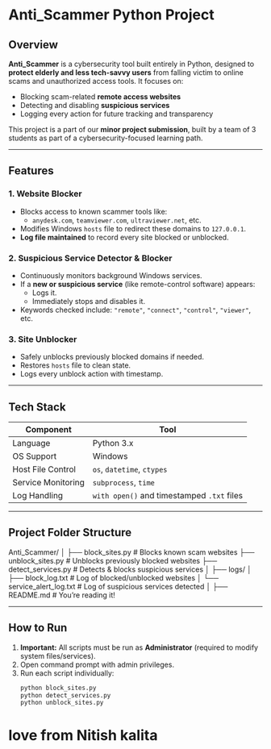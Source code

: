 # Anti_Scammer Python Project

## Overview

**Anti_Scammer** is a cybersecurity tool built entirely in Python, designed to **protect elderly and less tech-savvy users** from falling victim to online scams and unauthorized access tools. It focuses on:

- Blocking scam-related **remote access websites**
- Detecting and disabling **suspicious services**
- Logging every action for future tracking and transparency

This project is a part of our **minor project submission**, built by a team of 3 students as part of a cybersecurity-focused learning path.

---

## Features

### 1. Website Blocker

- Blocks access to known scammer tools like:
  - `anydesk.com`, `teamviewer.com`, `ultraviewer.net`, etc.
- Modifies Windows `hosts` file to redirect these domains to `127.0.0.1`.
- **Log file maintained** to record every site blocked or unblocked.

### 2. Suspicious Service Detector & Blocker

- Continuously monitors background Windows services.
- If a **new or suspicious service** (like remote-control software) appears:
  - Logs it.
  - Immediately stops and disables it.
- Keywords checked include: `"remote"`, `"connect"`, `"control"`, `"viewer"`, etc.

### 3. Site Unblocker

- Safely unblocks previously blocked domains if needed.
- Restores `hosts` file to clean state.
- Logs every unblock action with timestamp.

---

## Tech Stack

| Component          | Tool                                       |
| ------------------ | ------------------------------------------ |
| Language           | Python 3.x                                 |
| OS Support         | Windows                                    |
| Host File Control  | `os`, `datetime`, `ctypes`                 |
| Service Monitoring | `subprocess`, `time`                       |
| Log Handling       | `with open()` and timestamped `.txt` files |

---

## Project Folder Structure

Anti_Scammer/
│
├── block_sites.py # Blocks known scam websites
├── unblock_sites.py # Unblocks previously blocked websites
├── detect_services.py # Detects & blocks suspicious services
│
├── logs/
│ ├── block_log.txt # Log of blocked/unblocked websites
│ └── service_alert_log.txt # Log of suspicious services detected
│
├── README.md # You’re reading it!

---

## How to Run

1. **Important:** All scripts must be run as **Administrator** (required to modify system files/services).
2. Open command prompt with admin privileges.
3. Run each script individually:
   ```bash
   python block_sites.py
   python detect_services.py
   python unblock_sites.py
   ```
 # love from Nitish kalita
